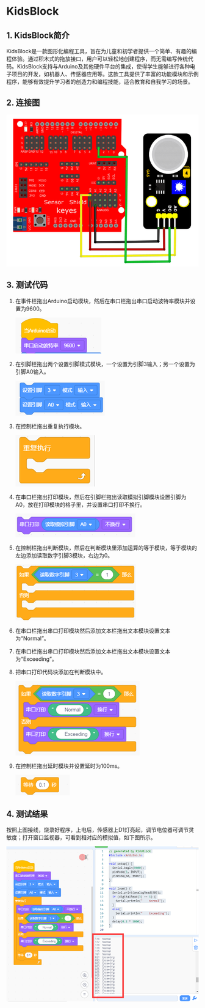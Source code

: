# KidsBlock


## 1. KidsBlock简介  

KidsBlock是一款图形化编程工具，旨在为儿童和初学者提供一个简单、有趣的编程体验。通过积木式的拖放接口，用户可以轻松地创建程序，而无需编写传统代码。KidsBlock支持与Arduino及其他硬件平台的集成，使得学生能够进行各种电子项目的开发，如机器人、传感器应用等。这款工具提供了丰富的功能模块和示例程序，能够有效提升学习者的创造力和编程技能，适合教育和自我学习的场景。  

## 2. 连接图  

![](media/187246d321cb2844b67188e2311a97c8.png)  

## 3. 测试代码  

1. 在事件栏拖出Arduino启动模块，然后在串口栏拖出串口启动波特率模块并设置为9600。  

   ![](media/c7cf541d0d38814e5dc5a4d433226a50.png)  

2. 在引脚栏拖出两个设置引脚模式模块，一个设置为引脚3输入；另一个设置为引脚A0输入。  

   ![](media/8d8b005ca0bf7f3f416c7450248543aa.png)  

3. 在控制栏拖出重复执行模块。  

   ![](media/5090e5c99670ec93ff112c61141e122b.png)  

4. 在串口栏拖出打印模块，然后在引脚栏拖出读取模拟引脚模块设置引脚为A0，放在打印模块的格子里，并设置串口打印不换行。  

   ![](media/d30168b7813203e3a82e5c5cc6ed51c3.png)  

5. 在控制栏拖出判断模块，然后在判断模块里添加运算的等于模块，等于模块的左边添加读取数字引脚3模块，右边为0。  

   ![](media/373cfed1a9ee645afb99dc14d35f7bca.png)  

6. 在串口栏拖出串口打印模块然后添加文本栏拖出文本模块设置文本为“Normal”。  

7. 在串口栏拖出串口打印模块然后添加文本栏拖出文本模块设置文本为“Exceeding”。  

8. 把串口打印代码块添加在判断模块中。  

   ![](media/d0a304530e097ce201f4d0a387618570.png)  

9. 在控制栏拖出延时模块并设置延时为100ms。  

   ![](media/6c6abc96ce218dbdd1d7f634b749e19e.png)  

## 4. 测试结果  

按照上图接线，烧录好程序，上电后，传感器上D1灯亮起，调节电位器可调节灵敏度；打开窗口监视器，可看到相对应的模拟值，如下图所示。  

![](media/0238a50f99d4bd83b4b38b6f8d309644.png)




